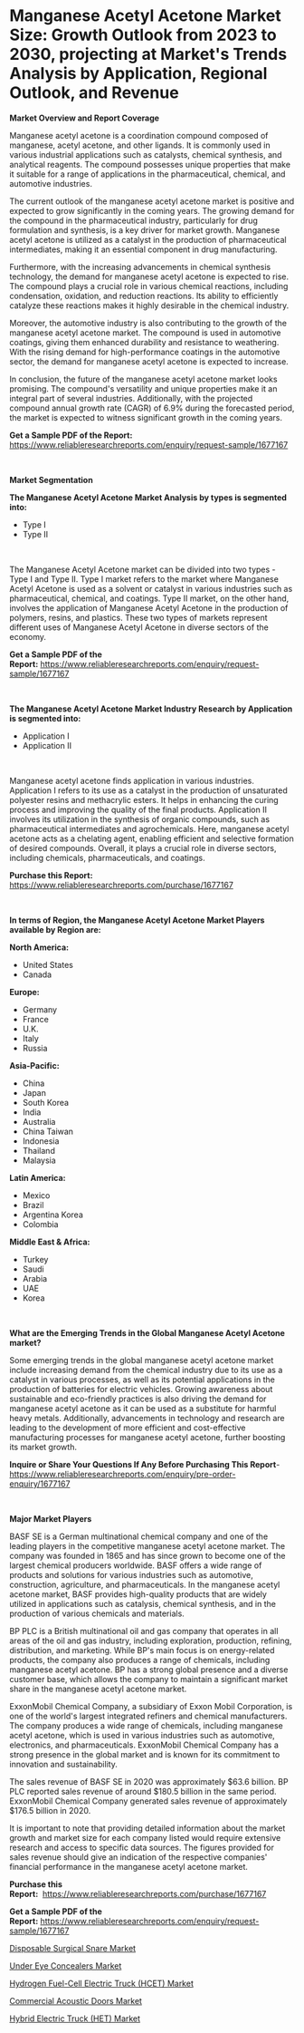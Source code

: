 <p><h1>Manganese Acetyl Acetone Market Size: Growth Outlook from 2023 to 2030, projecting at Market's Trends Analysis by Application, Regional Outlook, and Revenue</h1></p><p><strong>Market Overview and Report Coverage</strong></p>
<p><p>Manganese acetyl acetone is a coordination compound composed of manganese, acetyl acetone, and other ligands. It is commonly used in various industrial applications such as catalysts, chemical synthesis, and analytical reagents. The compound possesses unique properties that make it suitable for a range of applications in the pharmaceutical, chemical, and automotive industries.</p><p>The current outlook of the manganese acetyl acetone market is positive and expected to grow significantly in the coming years. The growing demand for the compound in the pharmaceutical industry, particularly for drug formulation and synthesis, is a key driver for market growth. Manganese acetyl acetone is utilized as a catalyst in the production of pharmaceutical intermediates, making it an essential component in drug manufacturing.</p><p>Furthermore, with the increasing advancements in chemical synthesis technology, the demand for manganese acetyl acetone is expected to rise. The compound plays a crucial role in various chemical reactions, including condensation, oxidation, and reduction reactions. Its ability to efficiently catalyze these reactions makes it highly desirable in the chemical industry.</p><p>Moreover, the automotive industry is also contributing to the growth of the manganese acetyl acetone market. The compound is used in automotive coatings, giving them enhanced durability and resistance to weathering. With the rising demand for high-performance coatings in the automotive sector, the demand for manganese acetyl acetone is expected to increase.</p><p>In conclusion, the future of the manganese acetyl acetone market looks promising. The compound's versatility and unique properties make it an integral part of several industries. Additionally, with the projected compound annual growth rate (CAGR) of 6.9% during the forecasted period, the market is expected to witness significant growth in the coming years.</p></p>
<p><strong>Get a Sample PDF of the Report:</strong> <a href="https://www.reliableresearchreports.com/enquiry/request-sample/1677167">https://www.reliableresearchreports.com/enquiry/request-sample/1677167</a></p>
<p>&nbsp;</p>
<p><strong>Market Segmentation</strong></p>
<p><strong>The Manganese Acetyl Acetone Market Analysis by types is segmented into:</strong></p>
<p><ul><li>Type I</li><li>Type II</li></ul></p>
<p>&nbsp;</p>
<p><p>The Manganese Acetyl Acetone market can be divided into two types - Type I and Type II. Type I market refers to the market where Manganese Acetyl Acetone is used as a solvent or catalyst in various industries such as pharmaceutical, chemical, and coatings. Type II market, on the other hand, involves the application of Manganese Acetyl Acetone in the production of polymers, resins, and plastics. These two types of markets represent different uses of Manganese Acetyl Acetone in diverse sectors of the economy.</p></p>
<p><strong>Get a Sample PDF of the Report:</strong>&nbsp;<a href="https://www.reliableresearchreports.com/enquiry/request-sample/1677167">https://www.reliableresearchreports.com/enquiry/request-sample/1677167</a></p>
<p>&nbsp;</p>
<p><strong>The Manganese Acetyl Acetone Market Industry Research by Application is segmented into:</strong></p>
<p><ul><li>Application I</li><li>Application II</li></ul></p>
<p>&nbsp;</p>
<p><p>Manganese acetyl acetone finds application in various industries. Application I refers to its use as a catalyst in the production of unsaturated polyester resins and methacrylic esters. It helps in enhancing the curing process and improving the quality of the final products. Application II involves its utilization in the synthesis of organic compounds, such as pharmaceutical intermediates and agrochemicals. Here, manganese acetyl acetone acts as a chelating agent, enabling efficient and selective formation of desired compounds. Overall, it plays a crucial role in diverse sectors, including chemicals, pharmaceuticals, and coatings.</p></p>
<p><strong>Purchase this Report:</strong>&nbsp; <a href="https://www.reliableresearchreports.com/purchase/1677167">https://www.reliableresearchreports.com/purchase/1677167</a></p>
<p>&nbsp;</p>
<p><strong>In terms of Region, the Manganese Acetyl Acetone Market Players available by Region are:</strong></p>
<p>
    <p> <strong> North America: </strong>
        <ul>
            <li>United States</li>
            <li>Canada</li>
        </ul>
        </p> 
    <p> <strong> Europe: </strong>
        <ul>
            <li>Germany</li>
            <li>France</li>
            <li>U.K.</li>
            <li>Italy</li>
            <li>Russia</li>
        </ul>
        </p> 
    <p> <strong> Asia-Pacific: </strong>
        <ul>
            <li>China</li>
            <li>Japan</li>
            <li>South Korea</li>
            <li>India</li>
            <li>Australia</li>
            <li>China Taiwan</li>
            <li>Indonesia</li>
            <li>Thailand</li>
            <li>Malaysia</li>
        </ul>
        </p> 
    <p> <strong> Latin America: </strong>
        <ul>
            <li>Mexico</li>
            <li>Brazil</li>
            <li>Argentina Korea</li>
            <li>Colombia</li>
        </ul>
        </p> 
    <p> <strong> Middle East & Africa: </strong>
        <ul>
            <li>Turkey</li>
            <li>Saudi</li>
            <li>Arabia</li>
            <li>UAE</li>
            <li>Korea</li>
        </ul>
    </p>
    </p>
<p>&nbsp;</p>
<p><strong>What are the Emerging Trends in the Global Manganese Acetyl Acetone market?</strong></p>
<p><p>Some emerging trends in the global manganese acetyl acetone market include increasing demand from the chemical industry due to its use as a catalyst in various processes, as well as its potential applications in the production of batteries for electric vehicles. Growing awareness about sustainable and eco-friendly practices is also driving the demand for manganese acetyl acetone as it can be used as a substitute for harmful heavy metals. Additionally, advancements in technology and research are leading to the development of more efficient and cost-effective manufacturing processes for manganese acetyl acetone, further boosting its market growth.</p></p>
<p><strong>Inquire or Share Your Questions If Any Before Purchasing This Report</strong>- <a href="https://www.reliableresearchreports.com/enquiry/pre-order-enquiry/1677167">https://www.reliableresearchreports.com/enquiry/pre-order-enquiry/1677167</a></p>
<p>&nbsp;</p>
<p><strong>Major Market Players</strong></p>
<p><p>BASF SE is a German multinational chemical company and one of the leading players in the competitive manganese acetyl acetone market. The company was founded in 1865 and has since grown to become one of the largest chemical producers worldwide. BASF offers a wide range of products and solutions for various industries such as automotive, construction, agriculture, and pharmaceuticals. In the manganese acetyl acetone market, BASF provides high-quality products that are widely utilized in applications such as catalysis, chemical synthesis, and in the production of various chemicals and materials.</p><p>BP PLC is a British multinational oil and gas company that operates in all areas of the oil and gas industry, including exploration, production, refining, distribution, and marketing. While BP's main focus is on energy-related products, the company also produces a range of chemicals, including manganese acetyl acetone. BP has a strong global presence and a diverse customer base, which allows the company to maintain a significant market share in the manganese acetyl acetone market.</p><p>ExxonMobil Chemical Company, a subsidiary of Exxon Mobil Corporation, is one of the world's largest integrated refiners and chemical manufacturers. The company produces a wide range of chemicals, including manganese acetyl acetone, which is used in various industries such as automotive, electronics, and pharmaceuticals. ExxonMobil Chemical Company has a strong presence in the global market and is known for its commitment to innovation and sustainability.</p><p>The sales revenue of BASF SE in 2020 was approximately $63.6 billion. BP PLC reported sales revenue of around $180.5 billion in the same period. ExxonMobil Chemical Company generated sales revenue of approximately $176.5 billion in 2020.</p><p>It is important to note that providing detailed information about the market growth and market size for each company listed would require extensive research and access to specific data sources. The figures provided for sales revenue should give an indication of the respective companies' financial performance in the manganese acetyl acetone market.</p></p>
<p><strong>Purchase this Report:</strong>&nbsp;&nbsp;<a href="https://www.reliableresearchreports.com/purchase/1677167">https://www.reliableresearchreports.com/purchase/1677167</a></p>
<p></p>
<p><strong>Get a Sample PDF of the Report:</strong>&nbsp;<a href="https://www.reliableresearchreports.com/enquiry/request-sample/1677167">https://www.reliableresearchreports.com/enquiry/request-sample/1677167</a></p>
<p><p><a href="https://www.linkedin.com/pulse/disposable-surgical-snare-market-share-amp-new/">Disposable Surgical Snare Market</a></p><p><a href="https://medium.com/@nelsonhauck/under-eye-concealers-market-size-growth-forecast-2023-2030-fe928d1bf08c">Under Eye Concealers Market</a></p><p><a href="https://www.linkedin.com/pulse/hydrogen-fuel-cell-electric-truck-hcet-market-size-1e/">Hydrogen Fuel-Cell Electric Truck (HCET) Market</a></p><p><a href="https://medium.com/@angelaarnold1941/commercial-acoustic-doors-market-size-growth-forecast-2023-2030-e7f8ca8c750d">Commercial Acoustic Doors Market</a></p><p><a href="https://www.linkedin.com/pulse/decoding-hybrid-electric-truck-het-market-deep-dive-latest/">Hybrid Electric Truck (HET) Market</a></p></p>